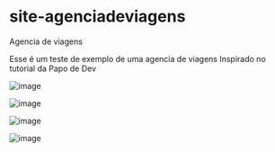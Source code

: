 ﻿# site-agenciadeviagens
 
 Agencia de viagens
 

 Esse é um teste de exemplo de uma agencia de viagens
 Inspirado no tutorial da Papo de Dev
 
![image](https://user-images.githubusercontent.com/81484387/115464285-3738c100-a203-11eb-9769-0bf2915e9d0f.png)

![image](https://user-images.githubusercontent.com/81484387/115464360-55062600-a203-11eb-8fc2-a01c07d695ce.png)

![image](https://user-images.githubusercontent.com/81484387/115464402-694a2300-a203-11eb-80ae-0ccf661b5542.png)

![image](https://user-images.githubusercontent.com/81484387/115464439-76ffa880-a203-11eb-9b0a-739e959d61ea.png)


